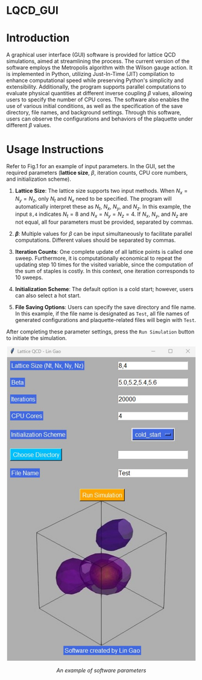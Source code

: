# LQCD_GUI

Introduction
============
A graphical user interface (GUI) software is provided for lattice QCD simulations, aimed at streamlining the process. The current version of the software employs the Metropolis algorithm with the Wilson gauge action. It is implemented in Python, utilizing Just-In-Time (JIT) compilation to enhance computational speed while preserving Python's simplicity and extensibility. Additionally, the program supports parallel computations to evaluate physical quantities at different inverse coupling $\beta$ values, allowing users to specify the number of CPU cores. The software also enables the use of various initial conditions, as well as the specification of the save directory, file names, and background settings. Through this software, users can observe the configurations and behaviors of the plaquette under different $\beta$ values.

Usage Instructions
============

Refer to Fig.1 for an example of input parameters. In the GUI, set the required parameters (**lattice size**, $\beta$, iteration counts, CPU core numbers, and initialization scheme).

1. **Lattice Size**: The lattice size supports two input methods. When $N_x = N_y = N_z$, only $N_t$ and $N_x$ need to be specified. The program will automatically interpret these as $N_t$, $N_x$, $N_y$, and $N_z$. In this example, the input `8,4` indicates $N_t = 8$ and $N_x = N_y = N_z = 4$. If $N_x$, $N_y$, and $N_z$ are not equal, all four parameters must be provided, separated by commas.

2. **$\beta$**: Multiple values for $\beta$ can be input simultaneously to facilitate parallel computations. Different values should be separated by commas.

3. **Iteration Counts**: One complete update of all lattice points is called one sweep. Furthermore, it is computationally economical to repeat the updating step 10 times for the visited variable, since the computation of the sum of staples is costly. In this context, one iteration corresponds to 10 sweeps.

4. **Initialization Scheme**: The default option is a cold start; however, users can also select a hot start.

5. **File Saving Options**: Users can specify the save directory and file name. In this example, if the file name is designated as `Test`, all file names of generated configurations and plaquette-related files will begin with `Test`.

After completing these parameter settings, press the `Run Simulation` button to initiate the simulation.

<p align="center">
    <img src="images/LQCD_GUI.png"  width="500"/>
</p>
    
<p align="center">
    <i>An example of software parameters</i>
</p>

